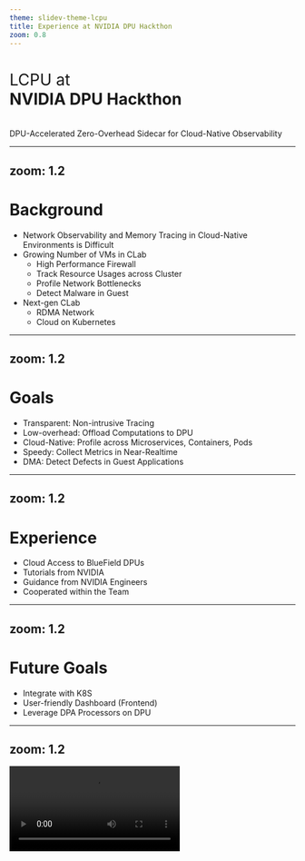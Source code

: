 ```yaml
---
theme: slidev-theme-lcpu
title: Experience at NVIDIA DPU Hackthon
zoom: 0.8
---
```


# <span style="font-weight: initial">LCPU at </span><br>NVIDIA DPU Hackthon

<br> DPU-Accelerated Zero-Overhead Sidecar for Cloud-Native Observability

---
zoom: 1.2
---

# Background

<v-clicks>

- Network Observability and Memory Tracing in Cloud-Native Environments is Difficult
- Growing Number of VMs in CLab
  - High Performance Firewall
  - Track Resource Usages across Cluster
  - Profile Network Bottlenecks
  - Detect Malware in Guest
- Next-gen CLab
  - RDMA Network
  - Cloud on Kubernetes
</v-clicks>

---
zoom: 1.2
---

# Goals

<v-clicks>

- Transparent: Non-intrusive Tracing
- Low-overhead: Offload Computations to DPU
- Cloud-Native: Profile across Microservices, Containers, Pods
- Speedy: Collect Metrics in Near-Realtime 
- DMA: Detect Defects in Guest Applications

</v-clicks>

---
zoom: 1.2
---

# Experience

<v-clicks>

- Cloud Access to BlueField DPUs
- Tutorials from NVIDIA 
- Guidance from NVIDIA Engineers
- Cooperated within the Team

</v-clicks>

---
zoom: 1.2
---

# Future Goals

<v-clicks>

- Integrate with K8S
- User-friendly Dashboard (Frontend)
- Leverage DPA Processors on DPU

</v-clicks>

---
zoom: 1.2
---

<Video src="/demo.mp4" caption="Demo Time" />

---
layout: center
---

<span class="text-3rem bold mx-auto my-auto" v-mark.underline>Thanks for Listening!</span>

---
layout: end
---
